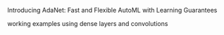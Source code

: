 Introducing AdaNet: Fast and Flexible AutoML with Learning Guarantees

working examples using dense layers and convolutions